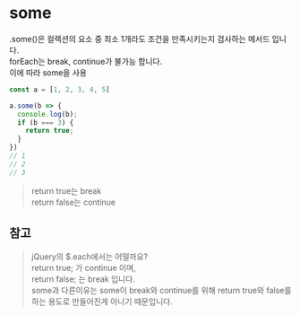 
# some

.some()은 컬렉션의 요소 중 최소 1개라도 조건을 만족시키는지 검사하는 메서드 입니다.<br>
forEach는 break, continue가 불가능 합니다.<br>
이에 따라 some을 사용<br>
```javascript
const a = [1, 2, 3, 4, 5]

a.some(b => {
  console.log(b);
  if (b === 3) {
    return true;
  }
})
// 1
// 2
// 3
```
> return true는 break<br>
> return false는 continue<br>

## 참고
> jQuery의 $.each에서는 어떨까요?<br>
> return true; 가 continue 이며,<br>
> return false; 는 break 입니다.<br>
> some과 다른이유는 some이 break와 continue를 위해 return true와 false를 하는 용도로 만들어진게 아니기 때문입니다.<br>
